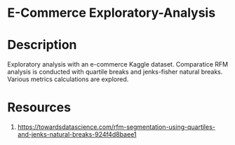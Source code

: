 # E-Commerce Exploratory-Analysis

# Description

Exploratory analysis with an e-commerce Kaggle dataset. Comparatice RFM analysis is conducted with quartile breaks and jenks-fisher natural breaks. Various metrics calculations are explored.

# Resources

1) https://towardsdatascience.com/rfm-segmentation-using-quartiles-and-jenks-natural-breaks-924f4d8baee1
